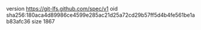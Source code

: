version https://git-lfs.github.com/spec/v1
oid sha256:180aca4d89986ce4599e285ac21d25a72cd29b57ff5d4b4fe561be1ab83afc36
size 1867
